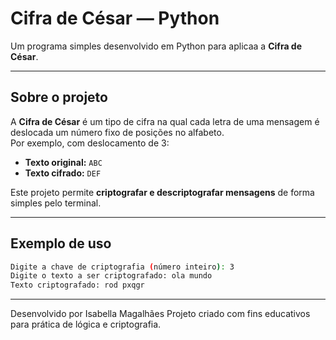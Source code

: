 # Cifra de César — Python

Um programa simples desenvolvido em Python para aplicaa a **Cifra de César**.

---

## Sobre o projeto

A **Cifra de César** é um tipo de cifra  na qual cada letra de uma mensagem é deslocada um número fixo de posições no alfabeto.  
Por exemplo, com deslocamento de 3:

- **Texto original:** `ABC`  
- **Texto cifrado:** `DEF`

Este projeto permite **criptografar e descriptografar mensagens** de forma simples pelo terminal.

---

##  Exemplo de uso

```bash
Digite a chave de criptografia (número inteiro): 3
Digite o texto a ser criptografado: ola mundo
Texto criptografado: rod pxqgr
```
----

Desenvolvido por Isabella Magalhães
Projeto criado com fins educativos para prática de lógica e criptografia.
